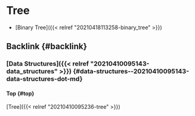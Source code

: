 # Tree


-   [Binary Tree]({{< relref "20210418113258-binary_tree" >}})


## Backlink {#backlink}


### [Data Structures]({{< relref "20210410095143-data_structures" >}}) {#data-structures--20210410095143-data-structures-dot-md}


#### Top {#top}

[Tree]({{< relref "20210410095236-tree" >}})

